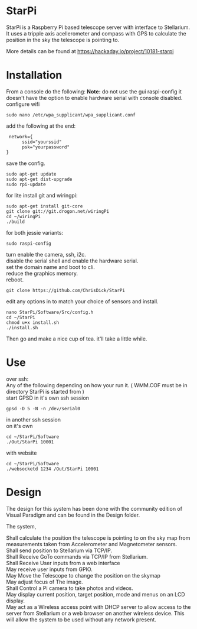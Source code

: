 # StarPi
StarPi is a Raspberry Pi based telescope server with interface to Stellarium. It uses a tripple axis acellerometer and compass with GPS to calculate the position in the sky the telescope is pointing to.

More details can be found at https://hackaday.io/project/10181-starpi

# Installation

 From a console do the following: 
 **Note:** do not use the gui raspi-config it doesn't have the option to enable hardware serial with console disabled.
 configure wifi

    sudo nano /etc/wpa_supplicant/wpa_supplicant.conf


 add the following at the end:

     network={
          ssid="yourssid"
          psk="yourpassword"
    }

 save the config. 

    sudo apt-get update
    sudo apt-get dist-upgrade
    sudo rpi-update

 for lite install git and wiringpi:

    sudo apt-get install git-core
    git clone git://git.drogon.net/wiringPi
    cd ~/wiringPi
    ./build

 for both jessie variants:

    sudo raspi-config 

  turn enable the camera, ssh, i2c.  
  disable the serial shell and enable the hardware serial.  
  set the domain name and boot to cli.  
  reduce the graphics memory.  
  reboot.  

    git clone https://github.com/ChrisDick/StarPi

  edit any options in  to match your choice of sensors and install.

    nano StarPi/Software/Src/config.h
    cd ~/StarPi
    chmod u+x install.sh
    ./install.sh

Then go and make a nice cup of tea. it'll take a little while.

# Use
  over ssh:  
  Any of the following depending on how your run it. ( WMM.COF must be in directory StarPi is started from )  
  start GPSD in it's own ssh session  

    gpsd -D 5 -N -n /dev/serial0 

  in another ssh session  
  on it's own 

    cd ~/StarPi/Software
    ./Out/StarPi 10001

  with website

    cd ~/StarPi/Software
    ./websocketd 1234 /Out/StarPi 10001
 
# Design

The design for this system has been done with the community edition of Visual Paradigm and can be found in the Design folder.

The system,

  Shall calculate the position the telescope is pointing to on the sky map from measurements taken from Accelerometer and Magnetometer sensors.  
  Shall send position to Stellarium via TCP/IP.  
  Shall Receive GoTo commands via TCP/IP from Stellarium.  
  Shall Receive User inputs from a web interface  
  May receive user inputs from GPIO.  
  May Move the Telescope to change the position on the skymap  
  May adjust focus of The image.  
  Shall Control a Pi camera to take photos and videos.  
  May display current position, target position, mode and menus on an LCD display.  
  May act as a Wireless access point with DHCP server to allow access to the server from Stellarium or a web browser on another wireless device. This will allow the system to be used without any network present.  

